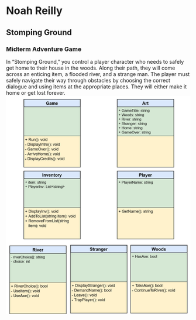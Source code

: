 # Noah Reilly
## Stomping Ground
### Midterm Adventure Game
In “Stomping Ground,” you control a player character who needs to safely get home to their house in the woods. Along their path, they will come across an enticing item, a flooded river, and a strange man. The player must safely navigate their way through obstacles by choosing the correct dialogue and using items at the appropriate places. They will either make it home or get lost forever.
![UML for Stomping Ground](stompinggrounduml.png)

